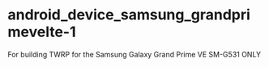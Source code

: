 # android_device_samsung_grandprimevelte-1
For building TWRP for the Samsung Galaxy Grand Prime VE SM-G531 ONLY
